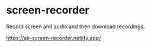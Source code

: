 # screen-recorder

Record screen and audio and then download recordings.

https://ajr-screen-recorder.netlify.app/

